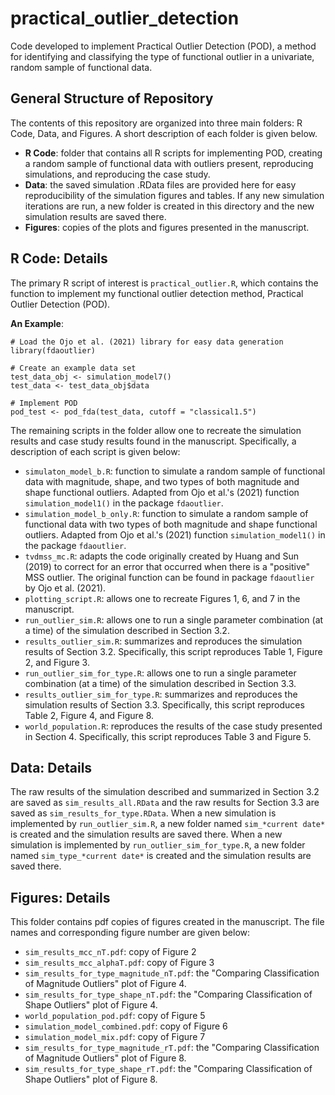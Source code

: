 # practical_outlier_detection
Code developed to implement Practical Outlier Detection (POD), a method for identifying and classifying the type of functional outlier in a univariate, random sample of functional data.  

## General Structure of Repository
The contents of this repository are organized into three main folders: R Code, Data, and Figures. A short description of each folder is given below.

- **R Code**: folder that contains all R scripts for implementing POD, creating a random sample of functional data with outliers present, reproducing simulations, and reproducing the case study.
- **Data**: the saved simulation .RData files are provided here for easy reproducibility of the simulation figures and tables. If any new simulation iterations are run, a new folder is created in this directory and the new simulation results are saved there. 
- **Figures**: copies of the plots and figures presented in the manuscript.

## R Code: Details
The primary R script of interest is `practical_outlier.R`, which contains the function to implement my functional outlier detection method, Practical Outlier Detection (POD). 

**An Example**:
```
# Load the Ojo et al. (2021) library for easy data generation
library(fdaoutlier)

# Create an example data set
test_data_obj <- simulation_model7()
test_data <- test_data_obj$data

# Implement POD
pod_test <- pod_fda(test_data, cutoff = "classical1.5")
```

The remaining scripts in the folder allow one to recreate the simulation results and case study results found in the manuscript. Specifically, a description of each script is given below:
- `simulaton_model_b.R`: function to simulate a random sample of functional data with magnitude, shape, and two types of both magnitude and shape functional outliers. Adapted from Ojo et al.'s (2021) function `simulation_model1()` in the package `fdaoutlier`.
- `simulation_model_b_only.R`: function to simulate a random sample of functional data with two types of both magnitude and shape functional outliers. Adapted from Ojo et al.'s (2021) function `simulation_model1()` in the package `fdaoutlier`.
- `tvdmss_mc.R`: adapts the code originally created by Huang and Sun (2019) to correct for an error that occurred when there is a "positive" MSS outlier. The original function can be found in package `fdaoutlier` by Ojo et al. (2021).
- `plotting_script.R`: allows one to recreate Figures 1, 6, and 7 in the manuscript.
- `run_outlier_sim.R`: allows one to run a single parameter combination (at a time) of the simulation described in Section 3.2.
- `results_outlier_sim.R`: summarizes and reproduces the simulation results of Section 3.2. Specifically, this script reproduces Table 1, Figure 2, and Figure 3.
- `run_outlier_sim_for_type.R`: allows one to run a single parameter combination (at a time) of the simulation described in Section 3.3. 
- `results_outlier_sim_for_type.R`: summarizes and reproduces the simulation results of Section 3.3. Specifically, this script reproduces Table 2, Figure 4, and Figure 8.
- `world_population.R`: reproduces the results of the case study presented in Section 4. Specifically, this script reproduces Table 3 and Figure 5.

## Data: Details
The raw results of the simulation described and summarized in Section 3.2 are saved as `sim_results_all.RData` and the raw results for Section 3.3 are saved as `sim_results_for_type.RData`. When a new simulation is implemented by `run_outlier_sim.R`, a new folder named `sim_*current date*` is created and the simulation results are saved there. When a new simulation is implemented by `run_outlier_sim_for_type.R`, a new folder named `sim_type_*current date*` is created and the simulation results are saved there. 

## Figures: Details
This folder contains pdf copies of figures created in the manuscript. The file names and corresponding figure number are given below:
- `sim_results_mcc_nT.pdf`: copy of Figure 2
- `sim_results_mcc_alphaT.pdf`: copy of Figure 3
- `sim_results_for_type_magnitude_nT.pdf`: the "Comparing Classification of Magnitude Outliers" plot of Figure 4.
- `sim_results_for_type_shape_nT.pdf`: the "Comparing Classification of Shape Outliers" plot of Figure 4.
- `world_population_pod.pdf`: copy of Figure 5
- `simulation_model_combined.pdf`: copy of Figure 6
- `simulation_model_mix.pdf`: copy of Figure 7
- `sim_results_for_type_magnitude_rT.pdf`: the "Comparing Classification of Magnitude Outliers" plot of Figure 8.
- `sim_results_for_type_shape_rT.pdf`: the "Comparing Classification of Shape Outliers" plot of Figure 8.
